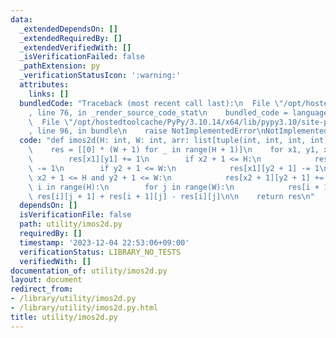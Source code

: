 ```yaml
---
data:
  _extendedDependsOn: []
  _extendedRequiredBy: []
  _extendedVerifiedWith: []
  _isVerificationFailed: false
  _pathExtension: py
  _verificationStatusIcon: ':warning:'
  attributes:
    links: []
  bundledCode: "Traceback (most recent call last):\n  File \"/opt/hostedtoolcache/PyPy/3.10.14/x64/lib/pypy3.10/site-packages/onlinejudge_verify/documentation/build.py\"\
    , line 76, in _render_source_code_stat\n    bundled_code = language.bundle(\n\
    \  File \"/opt/hostedtoolcache/PyPy/3.10.14/x64/lib/pypy3.10/site-packages/onlinejudge_verify/languages/python.py\"\
    , line 96, in bundle\n    raise NotImplementedError\nNotImplementedError\n"
  code: "def imos2d(H: int, W: int, arr: list[tuple(int, int, int, int)]) -> list[list[int]]:\n\
    \    res = [[0] * (W + 1) for _ in range(H + 1)]\n    for x1, y1, x2, y2 in arr:\n\
    \        res[x1][y1] += 1\n        if x2 + 1 <= H:\n            res[x2 + 1][y1]\
    \ -= 1\n        if y2 + 1 <= W:\n            res[x1][y2 + 1] -= 1\n        if\
    \ x2 + 1 <= H and y2 + 1 <= W:\n            res[x2 + 1][y2 + 1] += 1\n\n    for\
    \ i in range(H):\n        for j in range(W):\n            res[i + 1][j + 1] +=\
    \ res[i][j + 1] + res[i + 1][j] - res[i][j]\n\n    return res\n"
  dependsOn: []
  isVerificationFile: false
  path: utility/imos2d.py
  requiredBy: []
  timestamp: '2023-12-04 22:53:06+09:00'
  verificationStatus: LIBRARY_NO_TESTS
  verifiedWith: []
documentation_of: utility/imos2d.py
layout: document
redirect_from:
- /library/utility/imos2d.py
- /library/utility/imos2d.py.html
title: utility/imos2d.py
---
```

